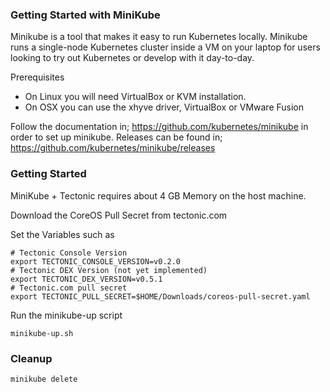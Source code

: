 ### Getting Started with MiniKube

Minikube is a tool that makes it easy to run Kubernetes locally. Minikube runs a single-node Kubernetes cluster inside a VM on your laptop for users looking to try out Kubernetes or develop with it day-to-day.

Prerequisites 
- On Linux you will need VirtualBox or KVM installation.
- On OSX you can use the xhyve driver, VirtualBox or VMware Fusion

Follow the documentation in; https://github.com/kubernetes/minikube in order to set up minikube. Releases can be found in; https://github.com/kubernetes/minikube/releases 

### Getting Started

MiniKube + Tectonic requires about 4 GB Memory on the host machine.

Download the CoreOS Pull Secret from tectonic.com

Set the Variables such as

```
# Tectonic Console Version
export TECTONIC_CONSOLE_VERSION=v0.2.0
# Tectonic DEX Version (not yet implemented)
export TECTONIC_DEX_VERSION=v0.5.1
# Tectonic.com pull secret
export TECTONIC_PULL_SECRET=$HOME/Downloads/coreos-pull-secret.yaml
```

Run the minikube-up script

```
minikube-up.sh
```

### Cleanup

```
minikube delete
```
